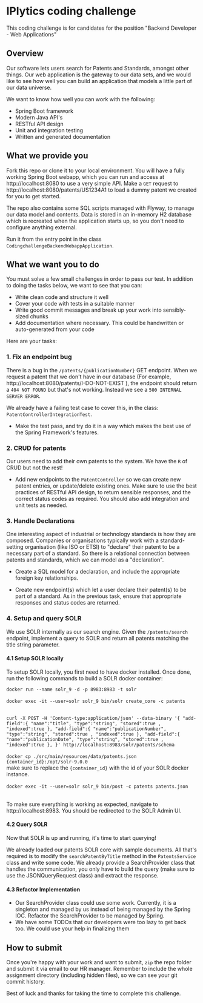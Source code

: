 # IPlytics coding challenge
This coding challenge is for candidates for the position "Backend Developer - Web Applications"

## Overview
Our software lets users search for Patents and Standards, amongst other things. Our web application is the gateway to our data sets, and we would like to see how well you can build an application that models a little part of our data universe.

We want to know how well you can work with the following:
* Spring Boot framework
* Modern Java API's
* RESTful API design
* Unit and integration testing
* Written and generated documentation

## What we provide you
Fork this repo or clone it to your local environment. You will have a fully working Spring Boot webapp, which you can run and access at http://localhost:8080 to use a very simple API. Make a `GET` request to http://localhost:8080/patents/US1234A1 to load a dummy patent we created for you to get started.

The repo also contains some SQL scripts managed with Flyway, to manage our data model and contents. Data is stored in an in-memory H2 database which is recreated when the application starts up, so you don't need to configure anything external.

Run it from the entry point in the class `CodingchallengeBackendWebappApplication`.

## What we want you to do

You must solve a few small challenges in order to pass our test. In addition to doing the tasks below, we want to see that you can:
* Write clean code and structure it well
* Cover your code with tests in a suitable manner
* Write good commit messages and break up your work into sensibly-sized chunks
* Add documentation where necessary. This could be handwritten or auto-generated from your code

Here are your tasks:

### 1. Fix an endpoint bug
There is a bug in the `/patents/{publicationNumber}` GET endpoint. When we request a patent that we don't have in our database (For example, http://localhost:8080/patents/I-DO-NOT-EXIST ), the endpoint should return a `404 NOT FOUND` but that's not working. Instead we see a `500 INTERNAL SERVER ERROR`.

We already have a failing test case to cover this, in the class: `PatentControllerIntegrationTest`.

* Make the test pass, and try do it in a way which makes the best use of the Spring Framework's features.

### 2. CRUD for patents 
Our users need to add their own patents to the system. We have the `R` of CRUD but not the rest! 

* Add new endpoints to the `PatentController` so we can create new patent entries, or update/delete existing ones. Make sure to use the best practices of RESTful API design, to return sensible responses, and the correct status codes as required. You should also add integration and unit tests as needed.

### 3. Handle Declarations
One interesting aspect of industrial or technology standards is how they are composed. Companies or organisations typically work with a standard-setting organisation (like ISO or ETSI) to "declare" their patent to be a necessary part of a standard. So there is a relational connection between patents and standards, which we can model as a "declaration".

* Create a SQL model for a declaration, and include the appropriate foreign key relationships.

* Create new endpoint(s) which let a user declare their patent(s) to be part of a standard. As in the previous task, ensure that appropriate responses and status codes are returned.

### 4. Setup and query SOLR
We use SOLR internally as our search engine. Given the `/patents/search` endpoint, implement a query to SOLR and return all patents matching the title string parameter.

#### 4.1 Setup SOLR locally

To setup SOLR locally, you first need to have docker installed. Once done, run the following commands to build a SOLR docker container:

`docker run --name solr_9 -d -p 8983:8983 -t solr` <br/> <br/>
`docker exec -it --user=solr solr_9 bin/solr create_core -c patents` <br/> <br/>

`curl -X POST -H 'Content-type:application/json' --data-binary '{
"add-field":{
"name":"title",
"type":"string",
"stored":true ,
"indexed":true },
"add-field":{
"name":"publicationNumber",
"type":"string",
"stored":true ,
"indexed":true },
"add-field":{
"name":"publicationDate",
"type":"string",
"stored":true ,
"indexed":true },
}' http://localhost:8983/solr/patents/schema`
<br/><br/>
`docker cp ./src/main/resources/data/patents.json {container_id}:/opt/solr-9.0.0` <br/>
make sure to replace the `{container_id}` with the id of your SOLR docker instance. <br/> <br/>
`docker exec -it --user=solr solr_9 bin/post -c patents patents.json` <br/> <br/>

To make sure everything is working as expected, navigate to http://localhost:8983. You should be redirected to the SOLR Admin UI.

#### 4.2 Query SOLR

Now that SOLR is up and running, it's time to start querying!

We already loaded our patents SOLR core with sample documents. All that's required is to modify the `searchPatentByTitle` method in the `PatentsService` class and write some code. We already provide a SearchProvider class that handles the communication, you only have to build the query (make sure to use the JSONQueryRequest class) and extract the response.

#### 4.3 Refactor Implementation

* Our SearchProvider class could use some work. Currently, it is a singleton and managed by us instead of being managed by the Spring IOC. Refactor the SearchProvider to be managed by Spring.
* We have some TODOs that our developers were too lazy to get back too. We could use your help in finalizing them

## How to submit
Once you're happy with your work and want to submit, `zip` the repo folder and submit it via email to our HR manager. Remember to include the whole assignment directory (including hidden files), so we can see your git commit history.

Best of luck and thanks for taking the time to complete this challenge.